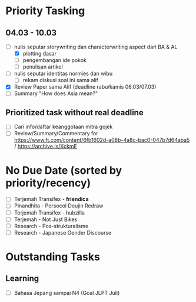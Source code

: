 # Priority Tasking

## 04.03 - 10.03

- [ ] nulis seputar storywriting dan characterwriting aspect dari BA & AL
	- [x] plotting dasar
	- [ ] pengembangan ide pokok
	- [ ] penulisan artikel
- [ ] nulis seputar identitas normies dan wibu
	- [ ] rekam diskusi soal ini sama alif
- [x] Review Paper sama Alif (deadline rabu/kamis 06.03/07.03)
- [ ] Summary "How does Asia mean?"
## Prioritized task without real deadline

- [ ] Cari info/daftar keanggotaan mitra gojek
- [ ] Review/Summary/Commentary for https://www.ft.com/content/6fb1602d-a08b-4a8c-bac0-047b7d64aba5 / https://archive.is/XckmE
# No Due Date (sorted by priority/recency)

- [ ] Terjemah Transifex - **friendica**
- [ ] Pinandhita - Persocol Doujin Redraw
- [ ] Terjemah Transifex - hubzilla
- [ ] Terjemah - Not Just Bikes
- [ ] Research - Pos-strukturalisme
- [ ] Research - Japanese Gender Discourse
# Outstanding Tasks

## Learning

- [ ] Bahasa Jepang sampai N4 (Goal JLPT Juli)